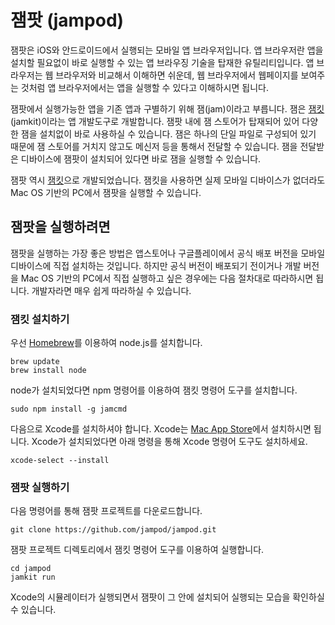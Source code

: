 # 잼팟 (jampod)

잼팟은 iOS와 안드로이드에서 실행되는 모바일 앱 브라우저입니다. 앱 브라우저란 앱을 설치할 필요없이 바로 실행할 수 있는 앱 브라우징 기술을 탑재한 유틸리티입니다. 앱 브라우저는 웹 브라우저와 비교해서 이해하면 쉬운데, 웹 브라우저에서 웹페이지를 보여주는 것처럼 앱 브라우저에서는 앱을 실행할 수 있다고 이해하시면 됩니다.

잼팟에서 실행가능한 앱을 기존 앱과 구별하기 위해 잼(jam)이라고 부릅니다. 잼은 [잼킷](https://bookjam.github.io/jamkit/)(jamkit)이라는 앱 개발도구로 개발합니다. 잼팟 내에 잼 스토어가 탑재되어 있어 다양한 잼을 설치없이 바로 사용하실 수 있습니다. 잼은 하나의 단일 파일로 구성되어 있기 때문에 잼 스토어를 거치지 않고도 메신저 등을 통해서 전달할 수 있습니다. 잼을 전달받은 디바이스에 잼팟이 설치되어 있다면 바로 잼을 실행할 수 있습니다.

잼팟 역시 [잼킷](https://bookjam.github.io/jamkit/)으로 개발되었습니다. 잼킷을 사용하면 실제 모바일 디바이스가 없더라도 Mac OS 기반의 PC에서 잼팟을 실행할 수 있습니다. 

## 잼팟을 실행하려면

잼팟을 실행하는 가장 좋은 방법은 앱스토어나 구글플레이에서 공식 배포 버전을 모바일 디바이스에 직접 설치하는 것입니다. 하지만 공식 버전이 배포되기 전이거나 개발 버전을 Mac OS 기반의 PC에서 직접 실행하고 싶은 경우에는 다음 절차대로 따라하시면 됩니다. 개발자라면 매우 쉽게 따라하실 수 있습니다.

### 잼킷 설치하기

우선 [Homebrew](http://brew.sh/index_ko.html)를 이용하여 node.js를 설치합니다.

    brew update
    brew install node

node가 설치되었다면 npm 명령어를 이용하여 잼킷 명령어 도구를 설치합니다.

    sudo npm install -g jamcmd

다음으로 Xcode를 설치하셔야 합니다. Xcode는 [Mac App Store](https://itunes.apple.com/us/app/xcode/id497799835?mt=12)에서 설치하시면 됩니다. Xcode가 설치되었다면 아래 명령을 통해 Xcode 명령어 도구도 설치하세요.

    xcode-select --install

### 잼팟 실행하기

다음 명령어를 통해 잼팟 프로젝트를 다운로드합니다.

    git clone https://github.com/jampod/jampod.git

잼팟 프로젝트 디렉토리에서 잼킷 명령어 도구를 이용하여 실행합니다.

    cd jampod
    jamkit run

Xcode의 시뮬레이터가 실행되면서 잼팟이 그 안에 설치되어 실행되는 모습을 확인하실 수 있습니다.
